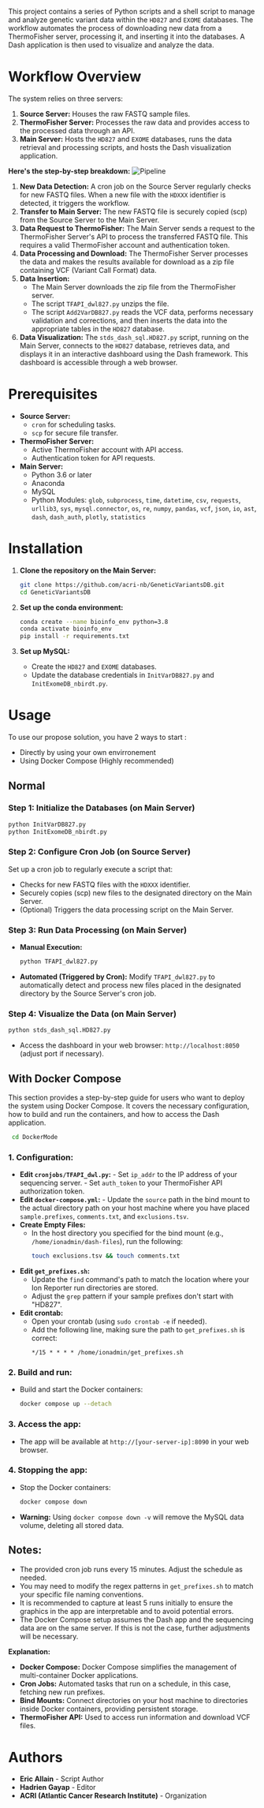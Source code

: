 This project contains a series of Python scripts and a shell script to manage and analyze genetic variant data within the `HD827` and `EXOME` databases. The workflow automates the process of downloading new data from a ThermoFisher server, processing it, and inserting it into the databases.  A Dash application is then used to visualize and analyze the data.

# Workflow Overview

The system relies on three servers:

1. **Source Server:**  Houses the raw FASTQ sample files.
2. **ThermoFisher Server:**  Processes the raw data and provides access to the processed data through an API.
3. **Main Server:** Hosts the `HD827` and `EXOME` databases, runs the data retrieval and processing scripts, and hosts the Dash visualization application. 

**Here's the step-by-step breakdown:**
![Pipeline](Pipeline_VarDB.jpg)

1. **New Data Detection:** A cron job on the Source Server regularly checks for new FASTQ files. When a new file with the `HDXXX` identifier is detected, it triggers the workflow.
2. **Transfer to Main Server:** The new FASTQ file is securely copied (scp) from the Source Server to the Main Server.
3. **Data Request to ThermoFisher:** The Main Server sends a request to the ThermoFisher Server's API to process the transferred FASTQ file. This requires a valid ThermoFisher account and authentication token.
4. **Data Processing and Download:** The ThermoFisher Server processes the data and makes the results available for download as a zip file containing VCF (Variant Call Format) data. 
5. **Data Insertion:**
   - The Main Server downloads the zip file from the ThermoFisher server.
   - The script `TFAPI_dwl827.py` unzips the file.
   - The script `Add2VarDB827.py` reads the VCF data, performs necessary validation and corrections, and then inserts the data into the appropriate tables in the `HD827` database.
6. **Data Visualization:** The `stds_dash_sql.HD827.py` script, running on the Main Server, connects to the `HD827` database, retrieves data, and displays it in an interactive dashboard using the Dash framework. This dashboard is accessible through a web browser.

# Prerequisites

- **Source Server:**
   -  `cron` for scheduling tasks.
   -  `scp` for secure file transfer. 
- **ThermoFisher Server:**
   -  Active ThermoFisher account with API access.
   -  Authentication token for API requests.
- **Main Server:**
   - Python 3.6 or later
   - Anaconda
   - MySQL
   - Python Modules: `glob`, `subprocess`, `time`, `datetime`, `csv`, `requests`, `urllib3`, `sys`, `mysql.connector`, `os`, `re`, `numpy`, `pandas`, `vcf`, `json`, `io`, `ast`, `dash`, `dash_auth`, `plotly`, `statistics`

# Installation

1. **Clone the repository on the Main Server:**
   ```sh
   git clone https://github.com/acri-nb/GeneticVariantsDB.git
   cd GeneticVariantsDB
   ```

2. **Set up the conda environment:**
   ```sh
   conda create --name bioinfo_env python=3.8
   conda activate bioinfo_env
   pip install -r requirements.txt
   ```

3. **Set up MySQL:**
   - Create the `HD827` and `EXOME` databases.
   - Update the database credentials in `InitVarDB827.py` and `InitExomeDB_nbirdt.py`.

# Usage
To use our propose solution, you have 2 ways to start : 
- Directly by using your own envirronement
- Using Docker Compose (Highly recommended)

## Normal

### Step 1: Initialize the Databases (on Main Server)

```sh
python InitVarDB827.py
python InitExomeDB_nbirdt.py
```

### Step 2:  Configure Cron Job (on Source Server)

Set up a cron job to regularly execute a script that:
   - Checks for new FASTQ files with the `HDXXX` identifier.
   - Securely copies (scp) new files to the designated directory on the Main Server.
   - (Optional) Triggers the data processing script on the Main Server.

### Step 3: Run Data Processing (on Main Server)

   - **Manual Execution:**
     ```sh
     python TFAPI_dwl827.py  
     ```
   - **Automated (Triggered by Cron):**  Modify `TFAPI_dwl827.py` to automatically detect and process new files placed in the designated directory by the Source Server's cron job.

### Step 4: Visualize the Data (on Main Server)

   ```sh
   python stds_dash_sql.HD827.py
   ```
   - Access the dashboard in your web browser: `http://localhost:8050` (adjust port if necessary).


## With Docker Compose
This section provides a step-by-step guide for users who want to deploy the system using Docker Compose. It covers the necessary configuration, how to build and run the containers, and how to access the Dash application.

  ```sh
   cd DockerMode
  ```

### 1. **Configuration:**

   -  **Edit `cronjobs/TFAPI_dwl.py`:**
     -  Set `ip_addr` to the IP address of your sequencing server.
     -  Set `auth_token` to your ThermoFisher API authorization token. 
   -  **Edit `docker-compose.yml`:**
     - Update the `source` path in the bind mount to the actual directory path on your host machine where you have placed `sample.prefixes`, `comments.txt`, and `exclusions.tsv`.
   - **Create Empty Files:**
     - In the host directory you specified for the bind mount (e.g., `/home/ionadmin/dash-files`), run the following:
        ```sh
        touch exclusions.tsv && touch comments.txt
        ```
   - **Edit `get_prefixes.sh`:**
     -  Update the `find` command's path to match the location where your Ion Reporter run directories are stored.
     -  Adjust the `grep` pattern if your sample prefixes don't start with "HD827".
   - **Edit crontab:**
      - Open your crontab (using `sudo crontab -e` if needed).
      -  Add the following line, making sure the path to `get_prefixes.sh` is correct:
         ```
         */15 * * * * /home/ionadmin/get_prefixes.sh 
         ```

### 2. **Build and run:**
   - Build and start the Docker containers:
      ```sh
      docker compose up --detach
      ```

### 3. **Access the app:**

   - The app will be available at `http://[your-server-ip]:8090` in your web browser.

### 4. **Stopping the app:**

   - Stop the Docker containers:
      ```sh
      docker compose down
      ```
   - **Warning:**  Using `docker compose down -v` will remove the MySQL data volume, deleting all stored data.


## Notes:

- The provided cron job runs every 15 minutes. Adjust the schedule as needed. 
- You may need to modify the regex patterns in `get_prefixes.sh` to match your specific file naming conventions.
- It is recommended to capture at least 5 runs initially to ensure the graphics in the app are interpretable and to avoid potential errors. 
-  The Docker Compose setup assumes the Dash app and the sequencing data are on the same server. If this is not the case, further adjustments will be necessary. 
 
 **Explanation:**

- **Docker Compose:** Docker Compose simplifies the management of multi-container Docker applications.
- **Cron Jobs:** Automated tasks that run on a schedule, in this case, fetching new run prefixes.
- **Bind Mounts:** Connect directories on your host machine to directories inside Docker containers, providing persistent storage.
- **ThermoFisher API:** Used to access run information and download VCF files.


# Authors

- **Eric Allain** - Script Author
- **Hadrien Gayap** - Editor
- **ACRI (Atlantic Cancer Research Institute)** - Organization 
